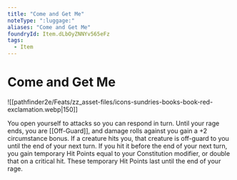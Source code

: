```yaml
---
title: "Come and Get Me"
noteType: ":luggage:"
aliases: "Come and Get Me"
foundryId: Item.dLbOyZNNYv565eFz
tags:
  - Item
---
```


# Come and Get Me
![[pathfinder2e/Feats/zz_asset-files/icons-sundries-books-book-red-exclamation.webp|150]]

You open yourself to attacks so you can respond in turn. Until your rage ends, you are [[Off-Guard]], and damage rolls against you gain a +2 circumstance bonus. If a creature hits you, that creature is off-guard to you until the end of your next turn. If you hit it before the end of your next turn, you gain temporary Hit Points equal to your Constitution modifier, or double that on a critical hit. These temporary Hit Points last until the end of your rage.
